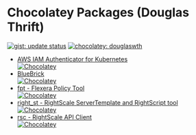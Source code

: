 # Chocolatey Packages (Douglas Thrift)

[![gist: update status](https://img.shields.io/badge/gist-update%20status-blue.svg?style=flat-square)](https://gist.github.com/douglaswth/d98014ed4fcaa5cc65bb902f21ce366a)
[![chocolatey: douglaswth](https://img.shields.io/badge/chocolatey-douglaswth-884b2e.svg?style=flat-square)](https://chocolatey.org/profiles/douglaswth)

* [AWS IAM Authenticator for Kubernetes](automatic/aws-iam-authenticator)<br>
  [![Chocolatey](https://img.shields.io/chocolatey/v/aws-iam-authenticator.svg?style=flat-square)](https://chocolatey.org/packages/aws-iam-authenticator)
* [BlueBrick](automatic/bluebrick)<br>
  [![Chocolatey](https://img.shields.io/chocolatey/v/bluebrick.svg?style=flat-square)](https://chocolatey.org/packages/bluebrick)
* [fpt - Flexera Policy Tool](automatic/fpt)<br>
  [![Chocolatey](https://img.shields.io/chocolatey/v/fpt.svg?style=flat-square)](https://chocolatey.org/packages/fpt)
* [right_st - RightScale ServerTemplate and RightScript tool](automatic/right-st)<br>
  [![Chocolatey](https://img.shields.io/chocolatey/v/right-st.svg?style=flat-square)](https://chocolatey.org/packages/right-st)
* [rsc - RightScale API Client](automatic/rsc)<br>
  [![Chocolatey](https://img.shields.io/chocolatey/v/rsc.svg?style=flat-square)](https://chocolatey.org/packages/rsc)
